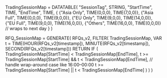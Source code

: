 TradingSessionMap = 
DATATABLE(
    "SessionTag", STRING,
    "StartTime", TIME,
    "EndTime", TIME,
{
    {"Asia Only", TIME(0,0,0), TIME(7,0,0)},
    {"Asia Full", TIME(0,0,0), TIME(9,0,0)},
    {"EU Only", TIME(9,0,0), TIME(14,0,0)},
    {"EU Full", TIME(9,0,0), TIME(16,0,0)},
    {"Others", TIME(16,0,0), TIME(0,0,0)}  // wraps to next day
}
)

RFQ_SessionMap =
GENERATE(
    RFQs_v2,
    FILTER(
        TradingSessionMap,
        VAR t = TIME(HOUR(RFQs_v2[timestamp]), MINUTE(RFQs_v2[timestamp]), SECOND(RFQs_v2[timestamp]))
        RETURN
            IF (
                TradingSessionMap[StartTime] < TradingSessionMap[EndTime],
                t >= TradingSessionMap[StartTime] && t < TradingSessionMap[EndTime],
                // handle wrap-around case like 16:00–00:00
                t >= TradingSessionMap[StartTime] || t < TradingSessionMap[EndTime]
            )
    )
)